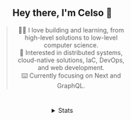 <div align="center">

## Hey there, I'm Celso 🙂

<div style="max-width: 300px; ">

> 🧙‍♂️ I love building and learning, from high-level solutions to low-level computer science.<br>
> 🦉 Interested in distributed systems, cloud-native solutions, IaC, DevOps, and web development.<br>
> ⌨️ Currently focusing on Next and GraphQL.<br>

</div>

#

<details align="center">
<summary>Stats</summary>

<cr/>

<p style="text-align: center;">
<!--START_SECTION:waka-->

```txt
From: 13 December 2023 - To: 12 January 2024

Markdown     30 hrs 25 mins  ████████▒░░░░░░░░░░░░░░░░   33.95 %
TypeScript   23 hrs 43 mins  ██████▓░░░░░░░░░░░░░░░░░░   26.49 %
Go           6 hrs 35 mins   ██░░░░░░░░░░░░░░░░░░░░░░░   07.35 %
JavaScript   4 hrs 41 mins   █▒░░░░░░░░░░░░░░░░░░░░░░░   05.23 %
YAML         4 hrs 35 mins   █▒░░░░░░░░░░░░░░░░░░░░░░░   05.12 %
```

<!--END_SECTION:waka-->
</p>
  
<!-- <div> -->
<!---->
<!-- <img src="http://github-readme-stats.vercel.app/api/top-langs/?username=celsobenedetti&layout=compact&custom_title=Languages&include_all_commits=true&count_private=true&langs_count=6&theme=transparent&bg_color=00000000" height="180em"/> -->
<!-- <img src="https://streak-stats.demolab.com?user=celsobenedetti&theme=transparent" height="180rem"/> -->
<!---->
<!-- </div> -->
<!---->
<!-- # -->
<!---->
<!-- <a href="https://wakatime.com/@8a52c0fd-ec78-403a-81d0-07c674c564b3" title="Time coded since Jan 17 2022"> -->
<!-- <img src="https://wakatime.com/badge/user/8a52c0fd-ec78-403a-81d0-07c674c564b3.svg" alt="Wakatime 2022" title="Time coded since Jan 17 2022" /> -->
<!-- </a> -->

</details>

</div>
